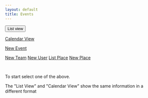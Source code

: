 ```yaml
---
layout: default
title: Events
---
```

<div>
     <button class="btn btn-primary" type="button" id="btn1" onclick='getEventsAll()'>List view</button>

  <a href="{% link _docs/services/team-new.md %}" role="button" class="btn btn-primary btn-large">Calendar View</a>

  <a href="{% link _docs/services/event-new.md %}" role="button" class="btn btn-primary btn-large">New Event</a>
   
   <a href="{% link _docs/services/team-new.md %}" role="button" class="btn btn-secondary btn-large">New Team</a>
     <a href="{% link _docs/services/member-new.md %}" role="button" class="btn btn-secondary btn-large">New User</a>
       <a href="{% link _docs/services/places.md %}" role="button" class="btn btn-success btn-large">List Place</a>
      <a href="{% link _docs/services/place-new.md %}" role="button" class="btn btn-success btn-large">New Place</a>
</div>


<div class="container">
    <div id="results"><div>
    <!-- <h1> NEW LIST</h1>-->
    <!-- {% for event in message %}
        {{ event }}
    {% endfor %} -->
</div>
<br>
<p>To start select one of the above.<p>
<p>The "List View" and "Calendar View" show the same information in a different format</p>
<!-- 
<div>
    <button onclick='updateEvents()' id="btn3">Update Events on GitHub</button>
</div> -->

<!-- <div>
    <a href="https://airtable.com/shrEHeEsIbilPyjwI">Click to confirm your attendence.</a>
</div> -->

<!-- <section id="control-center">
    <button id="get-btn">GET Data</button>
    <button id="post-btn">POST Data</button>
</section> -->


<script>
    // function goToEdit(event){
    //     // $('form').on('submit', function (event) {
    //     console.log("IEDDDDD: ", event);
    //     // event.preventDefault();    
    // } 

    $('form').on('submit', function (event) {
         console.log("IEDDDDD: ");
         event.preventDefault();
       
    });


    $(document).ready(function() {
         const restHeader = {
            'Authorization':'Bearer keysXtWsXZz4g68dA',
            'Content-Type':'application/json'
        }

      
        //For Place drop down / select.
        let ddConfirm = $('#confirm');
        ddConfirm.empty();
        ddConfirm.append('<option selected="true" disabled>Select your alias to confirm..</option>');
        ddConfirm.prop('selectedIndex', 0);

      
        //let $message = [];
        // let results = getEventsAll();
        let html = '';
        
        p.then((events) => {
            console.log("FROM PROMISE: ", events);
            events.forEach(event => {
                if(event.fields.Confirmed_Text_LU == undefined){
                    event.fields.Confirmed_Text_LU = "";
                    console.log("CONFIRMED: ", event.fields.Confirmed_Text_LU);
                }

               
    
                html +=
                `<br>
                <div class="card shadow mb-4">
                    <div class="card-header py-3">
                        <h6 class="m-0 font-weight-bold text-primary">${event.fields.Title}</h6>
                    </div>
                    <div class="card-body">
                        <div class="table-responsive">
                            <table class="table table-bordered" id="22" width="100%" cellspacing="0">
                            <thead><th>Title</th><th>Details</th></thead>
                            <tbody>
                                <tr><td>Status<td>${event.fields.Status}</td></tr>
                                <tr><td>Date / Time<td>${event.fields.Date_Start}</td></tr>
                                <tr><td>Place</td><td>${event.fields.Title_From_Places_LU}</td></tr>
                                <tr><td>Meet At</td><td>${event.fields.Meeting_From_Places_LU}</td></tr>
                                <tr><td>Place (Info)</td><td>${event.fields.Notes_From_Places_LU}</td></tr>
                                <tr><td>Team Invited</td><td>${event.fields.Team_Invited_Text_LU}</td></tr>
                                <tr><td>Team members Invited</td><td>${event.fields.Team_Members_Invited_Text_FO}</td></tr>
                                <tr><td>Confrimed Attending</td><td>${event.fields.Author_Text_LU}</td></tr>
                            </tbody>
                            </table>
                ` 

                // html +=
                //  `<button class="btn btn-primary btn-block btn-large" onclick="goToEdit(${event.id})">Edit</button></div></div></div>`

                html += 
                `<form><input type="hidden" id="eventId" name="eventId" value="${event.id}">
                         <button class="btn btn-primary btn-block" type="submit" id="form1">Confirm / Edit / Delete</button></form></div></div></div>`


            }); //End of forEach;

            document.getElementById('results').innerHTML = html; 
            //getAliasList();
        })
        .catch((message) => {
            console.log("FROM PROMISE: ", message);
        });
        // console.log("RESULTSS: ", results);

//  <input type="hidden" id="eventId" name="eventId" value="${event.id}">
//                         <button class="btn btn-primary btn-block" type="submit" id="submitForm">Confirm / Edit / Delete</button>

        function getAliasList(){
            $.ajax({
                url: 'https://api.airtable.com/v0/appNBMp3C4tRCcJFy/Who',
                headers: restHeader
                })
                .then(function(fromAPI){ 
                    let data = fromAPI.records;
                    console.log("Confirm Alias List: ", data);
                    data.map(function(data2){
                        let id = data2.id;
                        let title = data2.fields.Alias;
                        ddConfirm.append($('<option></option>').attr('value', id).text(title));
                    
                 })
            });
        }

    });
</script>
